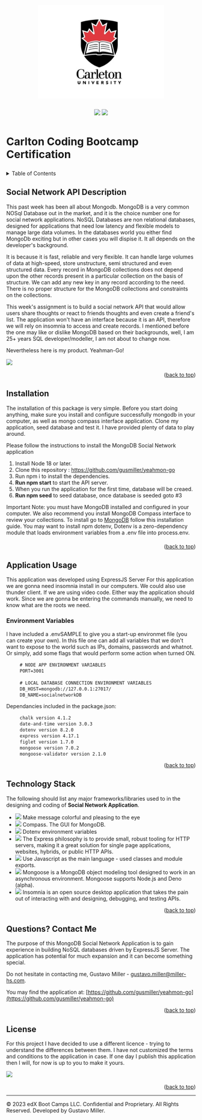 <a id="readme-top" name="readme-top"></a>

<p align="center"><img src="./public/images/carleton-u-logo.jpg" height="250"></p>

<p align="center" style="margin-top:25px; margin-bottom:50px;">
	<a><img src="https://img.shields.io/static/v1.svg?label=javascript&message=Language&color=green"/></a>
	<a><img src="https://img.shields.io/static/v1.svg?label=nodejs&message=Server&color=purple"/></a>
</p>

# Carlton Coding Bootcamp Certification

<details style="margin-bottom: 25px; margin-top: 25px;">
	<summary>Table of Contents</summary>
	<ol>
		<li><a href="#Description">Social Network API Description</a></li>
		<li><a href="#installation">Installation</a></li>
		<li><a href="#usage">Application Usage</a></li>
          <li><a href="#technology">Technologie</a></li>
		<li><a href="#contactme">Questions? Contact Me!</a></li>
	</ol>
</details>

<div id="Description" style="margin-top: 25px;">

## Social Network API Description

This past week has been all about Mongodb. MongoDB is a very common NOSql Database out in the market, and it is the choice number one for social network applications. NoSQL Databases are non relational databases, designed for applications that need low latency and flexible models to manage large data volumes. In the databases world you either find MongoDb exciting but in other cases you will dispise it. It all depends on the developer's background.

It is because it is fast, reliable and very flexible. It can handle large volumes of data at high-speed, store unstructure, semi structured and even structured data. Every record in MongoDB collections does not depend upon the other records present in a particular collection on the basis of structure. We can add any new key in any record according to the need. There is no proper structure for the MongoDB collections and constraints on the collections.

This week's assignment is to build a social network API that would allow users share thoughts or react to friends thoughts and even create a friend's list. The application won't have an interface because it is an API, therefore we will rely on insomnia to access and create records. I mentioned before the one may like or dislike MongoDB based on their backgrounds, well, I am 25+ years SQL developer/modeller, I am not about to change now. 

Nevertheless here is my product. Yeahman-Go!

<div style="margin-top: 15px;">
	<img src="./assets/images/node001.png">
</div>
</div>

<p align="right">(<a href="#readme-top">back to top</a>)</p>

<div id="installation" style="margin-bottom: 20px;margin-top: 20px;">

## Installation

The installation of this package is very simple. Before you start doing anything, make sure you install and configure successfully mongodb in your computer, as well as mongo compass interface application. Clone my application, seed database and test it. I have provided plenty of data to play around.

Please follow the instructions to install the MongoDB Social Network application

1. Install Node 18 or later.
2. Clone this repository : https://github.com/gusmiller/yeahmon-go
3. Run npm i to install the dependencies.
4. **Run npm start** to start the API server.
5. When you run the application for the first time, database will be creaed.
6. **Run npm seed** to seed database, once database is seeded goto #3

Important Note: you must have MongoDB installed and configured in your computer. We also recommend you install MongoDB Compass interface to review your collections. To install go to [MongoDB](https://www.mongodb.com/products/tools/compass) follow this installation guide. You may want to install npm dotenv, Dotenv is a zero-dependency module that loads environment variables from a .env file into process.env.

</div>

<p align="right">(<a href="#readme-top">back to top</a>)</p>

<div id="usage" style="margin-top: 25px;">

## Application Usage

This application was developed using ExpressJS Server For this application we are gonna need insomnia install in our computers. We could also use thunder client. If we are using video code. Either way the application should work. Since we are gonna be entering the commands manually, we need to know what are the roots we need.


### Environment Variables
I have included a .envSAMPLE to give you a start-up environmet file (you can create your own). In this file one can add all variables that we don't want to expose to the world such as IPs, domains, passwords and whatnot. Or simply, add some flags that would perform some action when turned ON.

```
     # NODE APP ENVIRONMENT VARIABLES
     PORT=3001

     # LOCAL DATABASE CONNECTION ENVIRONMENT VARIABLES
     DB_HOST=mongodb://127.0.0.1:27017/
     DB_NAME=socialnetworkDB
```

Dependancies included in the package.json:

```
     chalk version 4.1.2
     date-and-time version 3.0.3
     dotenv version 8.2.0
     express version 4.17.1
     figlet version 1.7.0
     mongoose version 7.0.2
     mongoose-validator version 2.1.0
```
<p align="right">(<a href="#readme-top">back to top</a>)</p>

</div>

<div id="contactme" style="margin-top: 25px;">


<div id="technology" style="margin-top: 25px;">

## Technology Stack

The following should list any major frameworks/libraries used to in the designing and coding of **Social Network Application**.

* <a href="https://www.npmjs.com/package/chalk"><img src="https://img.shields.io/static/v1.svg?label=npm&message=Chalk&color=yellow"/></a> Make message colorful and pleasing to the eye
* <a href="https://www.mongodb.com/products/tools/compass"><img src="https://img.shields.io/static/v1.svg?label=Database&message=MongoDB&color=blue"/></a> Compass. The GUI for MongoDB.
* <a href="https://www.npmjs.com/package/dotenv"><img src="https://img.shields.io/static/v1.svg?label=npm&message=dotenv&color=green"/></a> Dotenv environment variables
* <a href="https://www.npmjs.com/package/express"><img src="https://img.shields.io/static/v1.svg?label=npm&message=Express&color=magenta"/></a> The Express philosophy is to provide small, robust tooling for HTTP servers, making it a great solution for single page applications, websites, hybrids, or public HTTP APIs.
* <a href="https://developer.mozilla.org/en-US/docs/Web/javascript"><img src="https://img.shields.io/static/v1.svg?label=Javascrip&message=Coding&color=red"/></a> Use Javascript as the main language - used classes and module exports.
* <a href="https://www.npmjs.com/package/mongoose"><img src="https://img.shields.io/static/v1.svg?label=MongoDB&message=Mongoose&color=aero"/></a> Mongoose is a MongoDB object modeling tool designed to work in an asynchronous environment. Mongoose supports Node.js and Deno (alpha).
* <a href="https://docs.insomnia.rest/insomnia/get-started#:~:text=Insomnia%20is%20an%20open%20source%20desktop%20application%20that,like%20authentication%20helpers%2C%20code%20generation%2C%20and%20environment%20variables"><img src="https://img.shields.io/static/v1.svg?label=Desktop&message=Insomnia&color=blue"/></a> Insomnia is an open source desktop application that takes the pain out of interacting with and designing, debugging, and testing APIs.

<p align="right">(<a href="#readme-top">back to top</a>)</p>

</div>

<div id="usage" style="margin-top: 25px;">

## Questions? Contact Me 

The purpose of this MongoDB Social Network Application is to gain experience in building NoSQL databases driven by ExpressJS Server. The application has potential for much expansion and it can become something special.

Do not hesitate in contacting me, Gustavo Miller - gustavo.miller@miller-hs.com.

You may find the application at: [https://github.com/gusmiller/yeahmon-go](https://github.com/gusmiller/yeahmon-go)

<p align="right">(<a href="#readme-top">back to top</a>)</p>

</div>

<div id="license" style="margin-top: 25px;">

## License

For this project I have decided to use a different licence - trying to understand the differences between them. I have not customized the terms and conditions to the application in case. If one day I publish this application then I will, for now is up to you to make it yours.

<a><img src="https://img.shields.io/static/v1.svg?label=License&message=GNU General&color=yellow"/></a>

<p align="right">(<a href="#readme-top">back to top</a>)</p>

</div>

---
© 2023 edX Boot Camps LLC. Confidential and Proprietary. All Rights Reserved. Developed by Gustavo Miller.